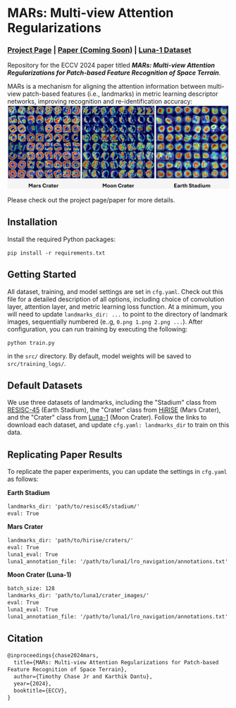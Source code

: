 # MARs: Multi-view Attention Regularizations
### [Project Page](https://droneslab.github.io/mars/) | [Paper (Coming Soon)]() | [Luna-1 Dataset](https://github.com/droneslab/Luna-1/)

Repository for the ECCV 2024 paper titled ***MARs: Multi-view Attention Regularizations for Patch-based Feature Recognition of Space Terrain***.

MARs is a mechanism for aligning the attention information between multi-view patch-based features (i.e., landmarks) in metric learning descriptor networks, improving recognition and re-identification accuracy:
<img src='imgs/mars.png'/>

Please check out the project page/paper for more details.

## Installation
Install the required Python packages:
```
pip install -r requirements.txt
```

## Getting Started
All dataset, training, and model settings are set in `cfg.yaml`. Check out this file for a detailed description of all options, including choice of convolution layer, attention layer, and metric learning loss function. At a minimum, you will need to update `landmarks_dir: ...` to point to the directory of landmark images, sequentially numbered (e..g, `0.png 1.png 2.png ...`). After configuration, you can run training by executing the following:
```
python train.py
```
in the `src/` directory. By default, model weights will be saved to `src/training_logs/`.

## Default Datasets
We use three datasets of landmarks, including the "Stadium" class from [RESISC-45](https://www.kaggle.com/datasets/punfake/resisc45) (Earth Stadium), the "Crater" class from [HiRISE](https://zenodo.org/records/4002935) (Mars Crater), and the "Crater" class from [Luna-1](https://github.com/droneslab/Luna-1/) (Moon Crater). Follow the links to download each dataset, and update `cfg.yaml: landmarks_dir` to train on this data.

## Replicating Paper Results
To replicate the paper experiments, you can update the settings in `cfg.yaml` as follows:

**Earth Stadium**
```
landmarks_dir: 'path/to/resisc45/stadium/'
eval: True
```

**Mars Crater**
```
landmarks_dir: 'path/to/hirise/craters/'
eval: True
luna1_eval: True
luna1_annotation_file: '/path/to/luna1/lro_navigation/annotations.txt'
```

**Moon Crater (Luna-1)**
```
batch_size: 128
landmarks_dir: 'path/to/luna1/crater_images/'
eval: True
luna1_eval: True
luna1_annotation_file: '/path/to/luna1/lro_navigation/annotations.txt'
```

## Citation
```
@inproceedings{chase2024mars,
  title={MARs: Multi-view Attention Regularizations for Patch-based Feature Recognition of Space Terrain},
  author={Timothy Chase Jr and Karthik Dantu},
  year={2024},
  booktitle={ECCV},
}

